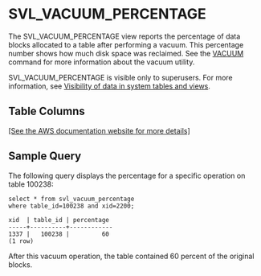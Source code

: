 # SVL\_VACUUM\_PERCENTAGE<a name="r_SVL_VACUUM_PERCENTAGE"></a>

The SVL\_VACUUM\_PERCENTAGE view reports the percentage of data blocks allocated to a table after performing a vacuum\. This percentage number shows how much disk space was reclaimed\. See the [VACUUM](r_VACUUM_command.md) command for more information about the vacuum utility\.

SVL\_VACUUM\_PERCENTAGE is visible only to superusers\. For more information, see [Visibility of data in system tables and views](c_visibility-of-data.md)\.

## Table Columns<a name="r_SVL_VACUUM_PERCENTAGE-table-rows"></a>

[\[See the AWS documentation website for more details\]](http://docs.aws.amazon.com/redshift/latest/dg/r_SVL_VACUUM_PERCENTAGE.html)

## Sample Query<a name="r_SVL_VACUUM_PERCENTAGE-sample-query"></a>

The following query displays the percentage for a specific operation on table 100238: 

```
select * from svl_vacuum_percentage
where table_id=100238 and xid=2200;

xid  | table_id | percentage
-----+----------+------------
1337 |   100238 |         60
(1 row)
```

After this vacuum operation, the table contained 60 percent of the original blocks\.